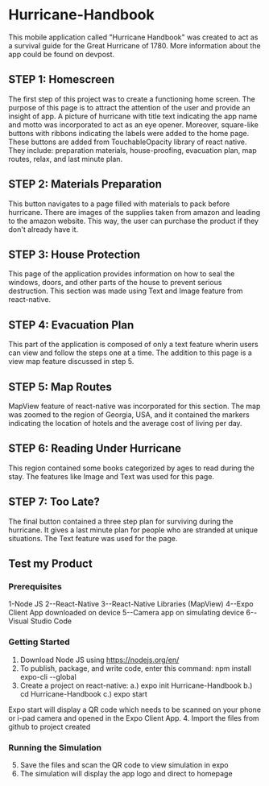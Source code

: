 # Hurricane-Handbook
This mobile application called "Hurricane Handbook" was created to act as a survival guide for the Great Hurricane of 1780. More information about the app could be found on devpost.

## STEP 1: Homescreen
The first step of this project was to create a functioning home screen. The purpose of this page is to attract the attention of the user and provide an insight of app. A picture of hurricane with title text indicating the app name and motto was incorporated to act as an eye opener. Moreover, square-like buttons with ribbons indicating the labels were added to the home page. These buttons are added from TouchableOpacity library of react native. They include: preparation materials, house-proofing, evacuation plan, map routes, relax, and last minute plan. 

## STEP 2: Materials Preparation
This button navigates to a page filled with materials to pack before hurricane. There are images of the supplies taken from amazon and leading to the amazon website. This way, the user can purchase the product if they don't already have it. 

## STEP 3: House Protection
This page of the application provides information on how to seal the windows, doors, and other parts of the house to prevent serious destruction. This section was made using Text and Image feature from react-native.

## STEP 4: Evacuation Plan
This part of the application is composed of only a text feature wherin users can view and follow the steps one at a time. The addition to this page is a view map feature discussed in step 5. 

## STEP 5: Map Routes
MapView feature of react-native was incorporated for this section. The map was zoomed to the region of Georgia, USA, and it contained the markers indicating the location of hotels and the average cost of living per day. 

## STEP 6: Reading Under Hurricane 
This region contained some books categorized by ages to read during the stay. The features like Image and Text was used for this page. 

## STEP 7: Too Late?
The final button contained a three step plan for surviving during the hurricane. It gives a last minute plan for people who are stranded at unique situations. The Text feature was used for the page.

## Test my Product

### Prerequisites
1-Node JS
2--React-Native
3--React-Native Libraries (MapView)
4--Expo Client App downloaded on device
5--Camera app on simulating device
6--Visual Studio Code 

### Getting Started
1. Download Node JS using https://nodejs.org/en/
2. To publish, package, and write code, enter this command:
npm install expo-cli --global
3. Create a project  on react-native:
  a.) expo init Hurricane-Handbook
  b.) cd Hurricane-Handbook
  c.) expo start
  
  Expo start will display a QR code which needs to be scanned on your phone or i-pad camera and opened in the Expo Client App.
4. Import the files from github to project created


### Running the Simulation
5. Save the files and scan the QR code to view simulation in expo
6. The simulation will display the app logo and direct to homepage
